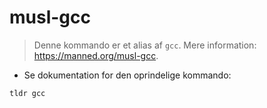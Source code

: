 # musl-gcc

> Denne kommando er et alias af `gcc`.
> Mere information: <https://manned.org/musl-gcc>.

- Se dokumentation for den oprindelige kommando:

`tldr gcc`
